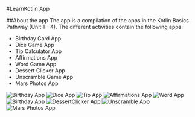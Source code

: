 #LearnKotlin App 

##About the app
The app is a compilation of the apps in the Kotlin Basics Pathway (Unit 1 - 4). The different activities contain the following apps:
- Birthday Card App
- Dice Game App
- Tip Calculator App
- Affirmations App
- Word Game App
- Dessert Clicker App
- Unscramble Game App
- Mars Photos App

![Birthday App](https://github.com/HimeshNayak/Learn-Kotlin/blob/master/screenshots/birthday.png)
![Dice App](https://github.com/HimeshNayak/Learn-Kotlin/blob/master/screenshots/dice.png)
![Tip App](https://github.com/HimeshNayak/Learn-Kotlin/blob/master/screenshots/tipApp.png)
![Affirmations App](https://github.com/HimeshNayak/Learn-Kotlin/blob/master/screenshots/affirmations.png)
![Word App](https://github.com/HimeshNayak/Learn-Kotlin/blob/master/screenshots/wordApp.png)
![Birthday App](https://github.com/HimeshNayak/Learn-Kotlin/blob/master/screenshots/birthday.png)
![DessertClicker App](https://github.com/HimeshNayak/Learn-Kotlin/blob/master/screenshots/cupcake.png)
![Unscramble App](https://github.com/HimeshNayak/Learn-Kotlin/blob/master/screenshots/unscramble.png)
![Mars Photos App](https://github.com/HimeshNayak/Learn-Kotlin/blob/master/screenshots/marsPhotos.png)